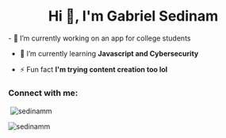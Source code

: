 <h1 align="center">Hi 👋, I'm Gabriel Sedinam</h1>
- 🔭 I’m currently working on an app for college students

- 🌱 I’m currently learning **Javascript and Cybersecurity**

- ⚡ Fun fact **I'm trying content creation too lol**

<h3 align="left">Connect with me:</h3>
<p align="left">
</p>

<p>&nbsp;<img align="center" src="https://github-readme-stats.vercel.app/api?username=sedinamm&show_icons=true&locale=en" alt="sedinamm" /></p>

<p><img align="center" src="https://github-readme-streak-stats.herokuapp.com/?user=sedinamm&" alt="sedinamm" /></p>
